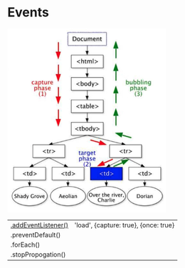 # Events



![](.gitbook/assets/screen-shot-2019-12-23-at-1.34.23-pm.png)

|  |  |
| :--- | :--- |
| [.addEventListener\(\)](https://developer.mozilla.org/en-US/docs/Web/API/EventTarget/addEventListener) | 'load', {capture: true}, {once: true} |
| .preventDefault\(\) |  |
| .forEach\(\) |  |
| .stopPropogation\(\) |  |

